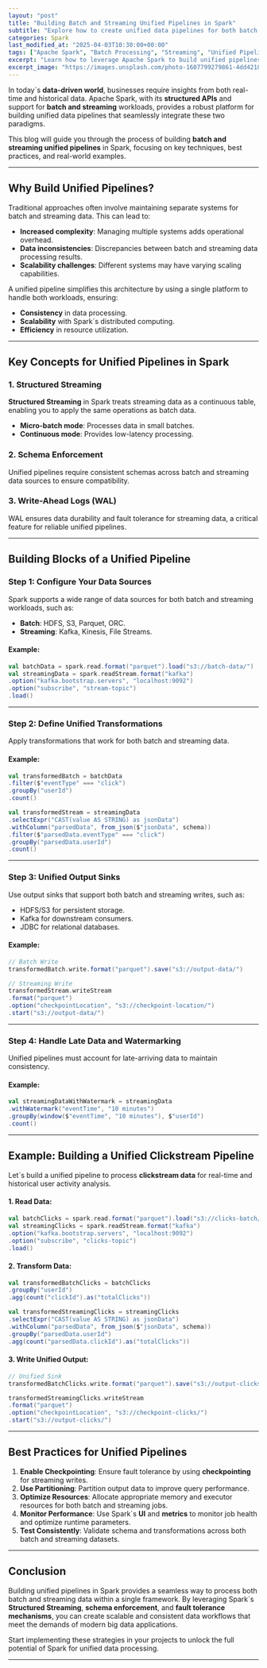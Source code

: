 ```yaml
---
layout: "post"
title: "Building Batch and Streaming Unified Pipelines in Spark"
subtitle: "Explore how to create unified data pipelines for both batch and streaming workloads using Apache Spark."
categories: Spark
last_modified_at: "2025-04-03T10:30:00+00:00"
tags: ["Apache Spark", "Batch Processing", "Streaming", "Unified Pipelines", "Big Data"]
excerpt: "Learn how to leverage Apache Spark to build unified pipelines that handle both batch and streaming data efficiently, enabling real-time and offline analytics in a single framework."
excerpt_image: "https://images.unsplash.com/photo-1607799279861-4dd421887fb3"
---
```

In today`s **data-driven world**, businesses require insights from both real-time and historical data. Apache Spark, with its **structured APIs** and support for **batch and streaming** workloads, provides a robust platform for building unified data pipelines that seamlessly integrate these two paradigms.

This blog will guide you through the process of building **batch and streaming unified pipelines** in Spark, focusing on key techniques, best practices, and real-world examples.

---

## Why Build Unified Pipelines?

Traditional approaches often involve maintaining separate systems for batch and streaming data. This can lead to:
- **Increased complexity**: Managing multiple systems adds operational overhead.
- **Data inconsistencies**: Discrepancies between batch and streaming data processing results.
- **Scalability challenges**: Different systems may have varying scaling capabilities.

A unified pipeline simplifies this architecture by using a single platform to handle both workloads, ensuring:
- **Consistency** in data processing.
- **Scalability** with Spark`s distributed computing.
- **Efficiency** in resource utilization.

---

## Key Concepts for Unified Pipelines in Spark

### 1. Structured Streaming
**Structured Streaming** in Spark treats streaming data as a continuous table, enabling you to apply the same operations as batch data.

- **Micro-batch mode**: Processes data in small batches.
- **Continuous mode**: Provides low-latency processing.

### 2. Schema Enforcement
Unified pipelines require consistent schemas across batch and streaming data sources to ensure compatibility.

### 3. Write-Ahead Logs (WAL)
WAL ensures data durability and fault tolerance for streaming data, a critical feature for reliable unified pipelines.

---

## Building Blocks of a Unified Pipeline

### Step 1: Configure Your Data Sources

Spark supports a wide range of data sources for both batch and streaming workloads, such as:
- **Batch**: HDFS, S3, Parquet, ORC.
- **Streaming**: Kafka, Kinesis, File Streams.

#### Example:
```scala
val batchData = spark.read.format("parquet").load("s3://batch-data/")
val streamingData = spark.readStream.format("kafka")
.option("kafka.bootstrap.servers", "localhost:9092")
.option("subscribe", "stream-topic")
.load()
```

---

### Step 2: Define Unified Transformations

Apply transformations that work for both batch and streaming data.

#### Example:
```scala
val transformedBatch = batchData
.filter($"eventType" === "click")
.groupBy("userId")
.count()

val transformedStream = streamingData
.selectExpr("CAST(value AS STRING) as jsonData")
.withColumn("parsedData", from_json($"jsonData", schema))
.filter($"parsedData.eventType" === "click")
.groupBy("parsedData.userId")
.count()
```

---

### Step 3: Unified Output Sinks

Use output sinks that support both batch and streaming writes, such as:
- HDFS/S3 for persistent storage.
- Kafka for downstream consumers.
- JDBC for relational databases.

#### Example:
```scala
// Batch Write
transformedBatch.write.format("parquet").save("s3://output-data/")

// Streaming Write
transformedStream.writeStream
.format("parquet")
.option("checkpointLocation", "s3://checkpoint-location/")
.start("s3://output-data/")
```

---

### Step 4: Handle Late Data and Watermarking

Unified pipelines must account for late-arriving data to maintain consistency.

#### Example:
```scala
val streamingDataWithWatermark = streamingData
.withWatermark("eventTime", "10 minutes")
.groupBy(window($"eventTime", "10 minutes"), $"userId")
.count()
```

---

## Example: Building a Unified Clickstream Pipeline

Let`s build a unified pipeline to process **clickstream data** for real-time and historical user activity analysis.

#### 1. Read Data:
```scala
val batchClicks = spark.read.format("parquet").load("s3://clicks-batch/")
val streamingClicks = spark.readStream.format("kafka")
.option("kafka.bootstrap.servers", "localhost:9092")
.option("subscribe", "clicks-topic")
.load()
```

#### 2. Transform Data:
```scala
val transformedBatchClicks = batchClicks
.groupBy("userId")
.agg(count("clickId").as("totalClicks"))

val transformedStreamingClicks = streamingClicks
.selectExpr("CAST(value AS STRING) as jsonData")
.withColumn("parsedData", from_json($"jsonData", schema))
.groupBy("parsedData.userId")
.agg(count("parsedData.clickId").as("totalClicks"))
```

#### 3. Write Unified Output:
```scala
// Unified Sink
transformedBatchClicks.write.format("parquet").save("s3://output-clicks/")

transformedStreamingClicks.writeStream
.format("parquet")
.option("checkpointLocation", "s3://checkpoint-clicks/")
.start("s3://output-clicks/")
```

---

## Best Practices for Unified Pipelines

1. **Enable Checkpointing**: Ensure fault tolerance by using **checkpointing** for streaming writes.
2. **Use Partitioning**: Partition output data to improve query performance.
3. **Optimize Resources**: Allocate appropriate memory and executor resources for both batch and streaming jobs.
4. **Monitor Performance**: Use Spark`s **UI** and **metrics** to monitor job health and optimize runtime parameters.
5. **Test Consistently**: Validate schema and transformations across both batch and streaming datasets.

---

## Conclusion

Building unified pipelines in Spark provides a seamless way to process both batch and streaming data within a single framework. By leveraging Spark`s **Structured Streaming**, **schema enforcement**, and **fault tolerance mechanisms**, you can create scalable and consistent data workflows that meet the demands of modern big data applications.

Start implementing these strategies in your projects to unlock the full potential of Spark for unified data processing.

---
